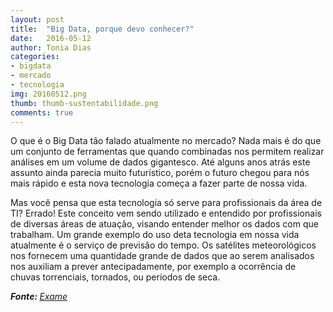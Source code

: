 ```yaml
---
layout: post
title:  "Big Data, porque devo conhecer?"
date:   2016-05-12
author: Tonia Dias
categories: 
- bigdata
- mercado
- tecnologia
img: 20160512.png
thumb: thumb-sustentabilidade.png
comments: true
---
```


O que é o Big Data tão falado atualmente no mercado? Nada mais é do que um conjunto de ferramentas que quando combinadas nos permitem realizar análises em um volume de dados gigantesco. Até alguns anos atrás este assunto ainda parecia muito futurístico, porém o futuro chegou para nós mais rápido e esta nova tecnologia começa a fazer parte de nossa vida.<!--more-->

Mas você pensa que esta tecnologia só serve para profissionais da área de TI? Errado! Este conceito vem sendo utilizado e entendido por profissionais de diversas áreas de atuação, visando entender melhor os dados com que trabalham. Um grande exemplo do uso deta tecnologia em nossa vida atualmente é o serviço de previsão do tempo. Os satélites meteorológicos nos fornecem uma quantidade grande de dados que ao serem analisados nos auxiliam a prever antecipadamente, por exemplo a ocorrência de chuvas torrenciais, tornados, ou períodos de seca.

<i><b>Fonte: </b><a href="http://exame.abril.com.br/revista-voce-sa/noticias/como-o-big-data-esta-mudando-mercado">Exame</a></i>